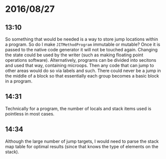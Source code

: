 # 2016/08/27

## 13:10

So something that would be needed is a way to store jump locations within a
program. So do I make `JITMethodProgram` immutable or mutable? Once it is
passed to the native code generator it will not be touched again. Changing the
state could be used by the writer (such as making floating point operations
software). Alternatively, programs can be divided into secitons and used
that way, containing microops. Then any code that can jump to other areas would
do so via labels and such. There could never be a jump in the middle of a block
so that essentially each group becomes a basic block in a program.

## 14:31

Technically for a program, the number of locals and stack items used is
pointless in most cases.

## 14:34

Although the large number of jump targets, I would need to parse the stack map
table for optimal results (since that knows the type of elements on the stack).


